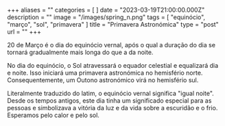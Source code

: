 +++
aliases = ""
categories = [ ]
date = "2023-03-19T21:00:00.000Z"
description = ""
image = "/images/spring_n.png"
tags = [ "equinócio", "março", "sol", "primavera" ]
title = "Primavera Astronómica"
type = "post"
url = ""
+++


20 de Março é o dia do equinócio vernal, após o qual a duração do dia se tornará gradualmente mais longa do que a da noite.

No dia do equinócio, o Sol atravessará o equador celestial e equalizará dia e noite. Isso iniciará uma primavera astronómica no hemisfério norte. Consequentemente, um Outono astronómico virá no hemisfério sul.

Literalmente traduzido do latim, o equinócio vernal significa "igual noite". Desde os tempos antigos, este dia tinha um significado especial para as pessoas e simbolizava a vitória da luz e da vida sobre a escuridão e o frio. Esperamos pelo calor e pelo sol.
